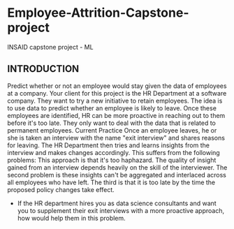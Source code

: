 # Employee-Attrition-Capstone-project
INSAID capstone project - ML 

## INTRODUCTION
Predict whether or not an employee would stay given the data of employees at a company.
Your client for this project is the HR Department at a software company.
They want to try a new initiative to retain employees.
The idea is to use data to predict whether an employee is likely to leave.
Once these employees are identified, HR can be more proactive in reaching out to them before it's too late.
They only want to deal with the data that is related to permanent employees.
Current Practice Once an employee leaves, he or she is taken an interview with the name "exit interview" and shares reasons for leaving. The HR Department then tries and learns insights from the interview and makes changes accordingly.
This suffers from the following problems:
This approach is that it's too haphazard. The quality of insight gained from an interview depends heavily on the skill of the interviewer.
The second problem is these insights can't be aggregated and interlaced across all employees who have left.
The third is that it is too late by the time the proposed policy changes take effect.
- If the HR department hires you as data science consultants and want you to supplement their exit interviews with a more proactive approach, how would help them in this problem.
